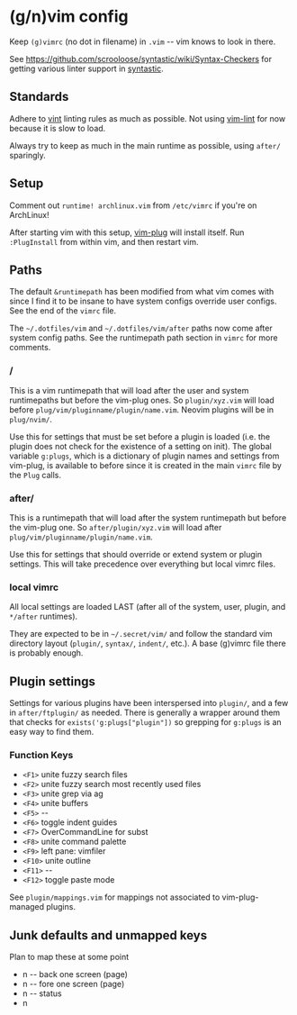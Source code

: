 # (g/n)vim config

Keep `(g)vimrc` (no dot in filename) in `.vim` -- vim knows to look in there.

See https://github.com/scrooloose/syntastic/wiki/Syntax-Checkers for getting
various linter support in
[syntastic](https://github.com/scrooloose/syntastic/).

## Standards

Adhere to [vint](https://github.com/Kuniwak/vint) linting rules as much as
possible. Not using [vim-lint](https://github.com/syngan/vim-vimlint) for now
because it is slow to load.

Always try to keep as much in the main runtime as possible, using `after/`
sparingly.

## Setup

Comment out `runtime! archlinux.vim` from `/etc/vimrc` if you're on ArchLinux!

After starting vim with this setup,
[vim-plug](https://github.com/junegunn/vim-plug) will install itself. Run
`:PlugInstall` from within vim, and then restart vim.

## Paths

The default `&runtimepath` has been modified from what vim comes with since I
find it to be insane to have system configs override user configs. See the end
of the `vimrc` file.

The `~/.dotfiles/vim` and `~/.dotfiles/vim/after` paths now come after system
config paths. See the runtimepath path section in `vimrc` for more comments.

### /

This is a vim runtimepath that will load after the user and system runtimepaths
but before the vim-plug ones. So `plugin/xyz.vim` will load before
`plug/vim/pluginname/plugin/name.vim`. Neovim plugins will be in `plug/nvim/`.

Use this for settings that must be set before a plugin is loaded (i.e. the
plugin does not check for the existence of a setting on init). The global
variable `g:plugs`, which is a dictionary of plugin names and settings from
vim-plug, is available to before since it is created in the main `vimrc` file
by the `Plug` calls.

### after/

This is a runtimepath that will load after the system runtimepath but before
the vim-plug one. So `after/plugin/xyz.vim` will load after
`plug/vim/pluginname/plugin/name.vim`.

Use this for settings that should override or extend system or plugin settings.
This will take precedence over everything but local vimrc files.

### local vimrc

All local settings are loaded LAST (after all of the system, user, plugin, and
`*/after` runtimes).

They are expected to be in `~/.secret/vim/` and follow the standard vim
directory layout (`plugin/`, `syntax/`, `indent/`, etc.). A base (g)vimrc file
there is probably enough.

## Plugin settings

Settings for various plugins have been interspersed into `plugin/`, and a few
in `after/ftplugin/` as needed. There is generally a wrapper around them that
checks for `exists('g:plugs["plugin"])` so grepping for `g:plugs` is an easy
way to find them.

### Function Keys

- `<F1>` unite fuzzy search files
- `<F2>` unite fuzzy search most recently used files
- `<F3>` unite grep via ag
- `<F4>` unite buffers
- `<F5>` --
- `<F6>` toggle indent guides
- `<F7>` OverCommandLine for subst
- `<F8>` unite command palette
- `<F9>` left pane: vimfiler
- `<F10>` unite outline
- `<F11>` --
- `<F12>` toggle paste mode

See `plugin/mappings.vim` for mappings not associated to vim-plug-managed
plugins.

## Junk defaults and unmapped keys

Plan to map these at some point

- n <C-b> -- back one screen (page)
- n <C-f> -- fore one screen (page)
- n <C-g> -- status
- n <C-s>

